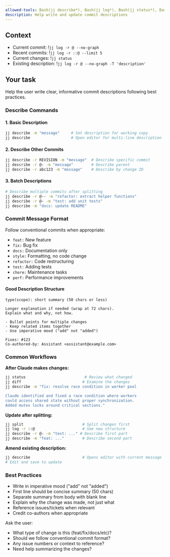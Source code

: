 ```yaml
---
allowed-tools: Bash(jj describe*), Bash(jj log*), Bash(jj status*), Bash(jj show*)
description: Help write and update commit descriptions
---
```


## Context

- Current commit: !`jj log -r @ --no-graph`
- Recent commits: !`jj log -r ::@ --limit 5`
- Current changes: !`jj status`
- Existing description: !`jj log -r @ --no-graph -T 'description'`

## Your task

Help the user write clear, informative commit descriptions following best practices.

### Describe Commands

#### 1. Basic Description
```bash
jj describe -m "message"     # Set description for working copy
jj describe                  # Open editor for multi-line description
```

#### 2. Describe Other Commits
```bash
jj describe -r REVISION -m "message"  # Describe specific commit
jj describe -r @- -m "message"        # Describe parent
jj describe -r abc123 -m "message"    # Describe by change ID
```

#### 3. Batch Descriptions
```bash
# Describe multiple commits after splitting
jj describe -r @-- -m "refactor: extract helper functions"
jj describe -r @- -m "test: add unit tests"  
jj describe -m "docs: update README"
```

### Commit Message Format

Follow conventional commits when appropriate:
- `feat:` New feature
- `fix:` Bug fix
- `docs:` Documentation only
- `style:` Formatting, no code change
- `refactor:` Code restructuring
- `test:` Adding tests
- `chore:` Maintenance tasks
- `perf:` Performance improvements

#### Good Description Structure
```
type(scope): short summary (50 chars or less)

Longer explanation if needed (wrap at 72 chars).
Explain what and why, not how.

- Bullet points for multiple changes
- Keep related items together
- Use imperative mood ("add" not "added")

Fixes: #123
Co-authored-by: Assistant <assistant@example.com>
```

### Common Workflows

**After Claude makes changes:**
```bash
jj status                          # Review what changed
jj diff                           # Examine the changes
jj describe -m "fix: resolve race condition in worker pool

Claude identified and fixed a race condition where workers
could access shared state without proper synchronization.
Added mutex locks around critical sections."
```

**Update after splitting:**
```bash
jj split                          # Split changes first
jj log -r ::@                     # See new structure
jj describe -r @- -m "test: ..." # Describe first part
jj describe -m "feat: ..."        # Describe second part
```

**Amend existing description:**
```bash
jj describe                       # Opens editor with current message
# Edit and save to update
```

### Best Practices
- Write in imperative mood ("add" not "added")
- First line should be concise summary (50 chars)
- Separate summary from body with blank line
- Explain why the change was made, not just what
- Reference issues/tickets when relevant
- Credit co-authors when appropriate

Ask the user:
- What type of change is this (feat/fix/docs/etc)?
- Should we follow conventional commit format?
- Any issue numbers or context to reference?
- Need help summarizing the changes?